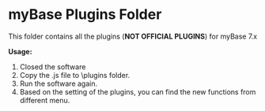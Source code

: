 # myBase Plugins Folder

This folder contains all the plugins (**NOT OFFICIAL PLUGINS**) for myBase 7.x
 
**Usage:**  
1. Closed the software  
2. Copy the .js file to \plugins folder.  
3. Run the software again.  
4. Based on the setting of the plugins, you can find the new functions from different menu.

